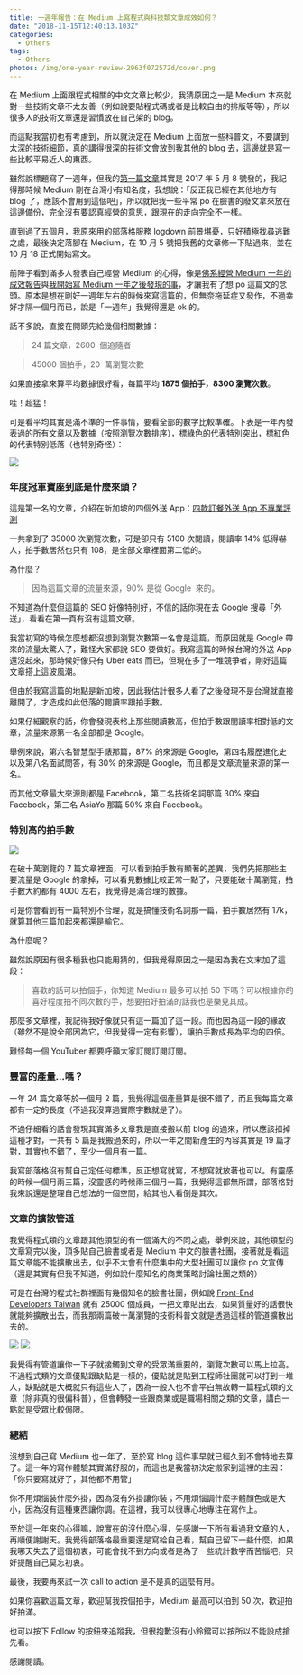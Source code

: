 ```yaml
---
title: 一週年報告：在 Medium 上寫程式與科技類文章成效如何？
date: "2018-11-15T12:40:13.103Z"
categories:
  - Others
tags:
  - Others
photos: /img/one-year-review-2963f072572d/cover.png
---
```


在 Medium 上面跟程式相關的中文文章比較少，我猜原因之一是 Medium 本來就對一些技術文章不太友善（例如說要貼程式碼或者是比較自由的排版等等），所以很多人的技術文章還是習慣放在自己架的 blog。

而這點我當初也有考慮到，所以就決定在 Medium 上面放一些科普文，不要講到太深的技術細節，真的講得很深的技術文會放到我其他的 blog 去，這邊就是寫一些比較平易近人的東西。

雖然說標題寫了一週年，但我的[第一篇文章](https://medium.com/@hulitw/%E7%99%BE%E5%BA%A6%E4%BA%BA-3786536ef9c1)其實是 2017 年 5 月 8 號發的，我記得那時候 Medium 剛在台灣小有知名度，我想說：「反正我已經在其他地方有 blog 了，應該不會用到這個吧」，所以就把我一些平常 po 在臉書的廢文拿來放在這邊備份，完全沒有要認真經營的意思，跟現在的走向完全不一樣。

直到過了五個月，我原來用的部落格服務 logdown 前景堪憂，只好積極找尋逃難之處，最後決定落腳在 Medium，在 10 月 5 號把我舊的文章修一下貼過來，並在 10 月 18 正式開始寫文。

前陣子看到滿多人發表自己經營 Medium 的心得，像是[佛系經營 Medium 一年的成效報告](https://medium.com/@manzoo/medium-stats-2018-1-of-3-b32ab42b30d8)與[我開始寫 Medium 一年之後發現的事](https://medium.com/@evonneyifangtsai/%E6%88%91%E9%96%8B%E5%A7%8B%E5%AF%ABmedium%E4%B8%80%E5%B9%B4%E4%B9%8B%E5%BE%8C%E7%99%BC%E7%8F%BE%E7%9A%84%E4%BA%8B-d4a492292b05)，才讓我有了想 po 這篇文的念頭。原本是想在剛好一週年左右的時候來寫這篇的，但無奈拖延症又發作，不過幸好才隔一個月而已，說是「一週年」我覺得還是 ok 的。

話不多說，直接在開頭先給幾個相關數據：

> 24 篇文章，2600  個追隨者

> 45000 個拍手，20  萬瀏覽次數

如果直接拿來算平均數據很好看，每篇平均 **1875 個拍手，8300 瀏覽次數**。

哇！超猛！

可是看平均其實是滿不準的一件事情，要看全部的數字比較準確。下表是一年內發表過的所有文章以及數據（按照瀏覽次數排序），標綠色的代表特別突出，標紅色的代表特別低落（也特別奇怪）：

![](/img/one-year-review-2963f072572d/1__QBaph18WbQnBM9b03VRKAg.png)

### 年度冠軍寶座到底是什麼來頭？

這是第一名的文章，介紹在新加坡的四個外送 App：[四款訂餐外送 App 不專業評測](/2017/10/21/delivery-services-2d90ec1e3555/)

一共拿到了 35000 次瀏覽次數，可是卻只有 5100 次閱讀，閱讀率 14% 低得嚇人，拍手數居然也只有 108，是全部文章裡面第二低的。

為什麼？

> 因為這篇文章的流量來源，90% 是從 Google  來的。

不知道為什麼但這篇的 SEO 好像特別好，不信的話你現在去 Google 搜尋「外送」，看看在第一頁有沒有這篇文章。

我當初寫的時候怎麼想都沒想到瀏覽次數第一名會是這篇，而原因就是 Google 帶來的流量太驚人了，難怪大家都說 SEO 要做好。我寫這篇的時候台灣的外送 App 還沒起來，那時候好像只有 Uber eats 而已，但現在多了一堆競爭者，剛好這篇文章搭上這波風潮。

但由於我寫這篇的地點是新加坡，因此我估計很多人看了之後發現不是台灣就直接離開了，才造成如此低落的閱讀率跟拍手數。

如果仔細觀察的話，你會發現表格上那些閱讀數高，但拍手數跟閱讀率相對低的文章，流量來源第一名全部都是 Google。

舉例來說，第六名智慧型手錶那篇，87% 的來源是 Google，第四名履歷進化史以及第八名面試問答，有 30% 的來源是 Google，而且都是文章流量來源的第一名。

而其他文章最大來源則都是 Facebook，第二名技術名詞那篇 30% 來自 Facebook，第三名 AsiaYo 那篇 50% 來自 Facebook。

### 特別高的拍手數

![](/img/one-year-review-2963f072572d/1__aff52OrZ0pVOYsxBAYnaPA.png)

在破十萬瀏覽的 7 篇文章裡面，可以看到拍手數有顯著的差異，我們先把那些主要流量是 Google 的拿掉，可以看見數據比較正常一點了，只要能破十萬瀏覽，拍手數大約都有 4000 左右，我覺得是滿合理的數據。

可是你會看到有一篇特別不合理，就是搞懂技術名詞那一篇，拍手數居然有 17k，就算其他三篇加起來都還是輸它。

為什麼呢？

雖然說原因有很多種我也只能用猜的，但我覺得原因之一是因為我在文末加了這段：

> 喜歡的話可以拍個手，你知道 Medium 最多可以拍 50 下嗎？可以根據你的喜好程度拍不同次數的手，想要拍好拍滿的話我也是樂見其成。

那麼多文章裡，我記得我好像就只有這一篇加了這一段。而也因為這一段的緣故（雖然不是說全部因為它，但我覺得一定有影響），讓拍手數成長為平均的四倍。

難怪每一個 YouTuber 都要呼籲大家訂閱訂閱訂閱。

### 豐富的產量…嗎？

一年 24 篇文章等於一個月 2 篇，我覺得這個產量算是很不錯了，而且我每篇文章都有一定的長度（不過我沒算過實際字數就是了）。

不過仔細看的話會發現其實滿多文章我是直接搬以前 blog 的過來，所以應該扣掉這種才對，一共有 5 篇是我搬過來的，所以一年之間新產生的內容其實是 19 篇才對，其實也不錯了，至少一個月有一篇。

我寫部落格沒有幫自己定任何標準，反正想寫就寫，不想寫就放著也可以。有靈感的時候一個月兩三篇，沒靈感的時候兩三個月一篇，我覺得這都無所謂，部落格對我來說還是整理自己想法的一個空間，給其他人看倒是其次。

### 文章的擴散管道

我覺得程式類的文章跟其他類型的有一個滿大的不同之處，舉例來說，其他類型的文章寫完以後，頂多貼自己臉書或者是 Medium 中文的臉書社團，接著就是看這篇文章能不能擴散出去，似乎不太會有什麼集中的大型社團可以讓你 po 文宣傳（還是其實有但我不知道，例如說什麼知名的商業策略討論社團之類的）

可是在台灣的程式社群裡面有幾個知名的臉書社團，例如說 [Front-End Developers Taiwan](https://www.facebook.com/profile.php?id=521085554595481&ref=br_rs) 就有 25000 個成員，一把文章貼出去，如果質量好的話很快就能夠擴散出去，而我那兩篇破十萬瀏覽的技術科普文就是透過這樣的管道擴散出去的。

![](/img/one-year-review-2963f072572d/1__pBn9HXHLyQXNjtokJ71lWw.png)
![](/img/one-year-review-2963f072572d/1__E35OEbrkzIYagGZJ48D4cA.png)

我覺得有管道讓你一下子就接觸到文章的受眾滿重要的，瀏覽次數可以馬上拉高。不過程式類的文章優點跟缺點是一樣的，優點就是貼到工程師社團就可以打到一堆人，缺點就是大概就只有這些人了，因為一般人也不會平白無故轉一篇程式類的文章（除非真的很偏科普），但會轉發一些跟商業或是職場相關之類的文章，講白一點就是受眾比較侷限。

### 總結

沒想到自己寫 Medium 也一年了，至於寫 blog 這件事早就已經久到不會特地去算了。這一年的寫作體驗其實滿舒服的，而這也是我當初決定搬家到這裡的主因：「你只要寫就好了，其他都不用管」

你不用煩惱裝什麼外掛，因為沒有外掛讓你裝；不用煩惱調什麼字體顏色或是大小，因為沒有這種東西讓你調。在這裡，我可以很專心地專注在寫作上。

至於這一年來的心得嘛，說實在的沒什麼心得，先感謝一下所有看過我文章的人，再順便謝謝天。我覺得部落格最重要還是寫給自己看，幫自己留下一些什麼，如果我哪天失去了這個初衷，可能會找不到方向或者是為了一些統計數字而苦惱吧，只好提醒自己莫忘初衷。

最後，我要再來試一次 call to action 是不是真的這麼有用。

如果你喜歡這篇文章，歡迎幫我按個拍手，Medium 最高可以拍到 50 次，歡迎拍好拍滿。

也可以按下 Follow 的按鈕來追蹤我，但很抱歉沒有小鈴鐺可以按所以不能設成搶先看。

感謝閱讀。
